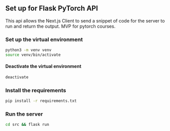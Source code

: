 ## Set up for Flask PyTorch API

This api allows the Next.js Client to send a snippet of code for the server to run and return the output. MVP for pytorch courses.

### Set up the virtual environment

```bash
python3 -m venv venv
source venv/bin/activate
```

#### Deactivate the virtual environment

```bash
deactivate
```

### Install the requirements

```bash
pip install -r requirements.txt
```

### Run the server

```bash
cd src && flask run
```


